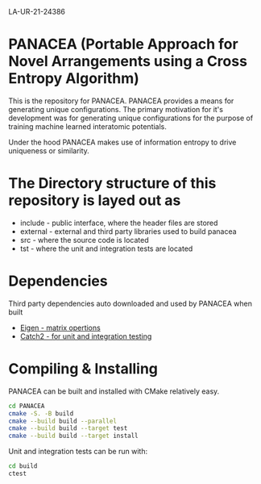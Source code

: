 LA-UR-21-24386

# PANACEA (Portable Approach for Novel Arrangements using a Cross Entropy Algorithm)

This is the repository for PANACEA. PANACEA provides a means for generating
unique configurations. The primary motivation for it's development was for
generating unique configurations for the purpose of training machine learned
interatomic potentials.

Under the hood PANACEA makes use of information entropy to drive uniqueness or
similarity.

# The Directory structure of this repository is layed out as

* include - public interface, where the header files are stored
* external - external and third party libraries used to build panacea
* src - where the source code is located
* tst - where the unit and integration tests are located

# Dependencies

Third party dependencies auto downloaded and used by PANACEA when built

* [Eigen - matrix opertions](https://eigen.tuxfamily.org/index.php?title=Main_Page)
* [Catch2 - for unit and integration testing](https://github.com/catchorg/Catch2)

# Compiling & Installing

PANACEA can be built and installed with CMake relatively easy.

```bash
cd PANACEA
cmake -S. -B build
cmake --build build --parallel
cmake --build build --target test
cmake --build build --target install
```

Unit and integration tests can be run with:

```bash
cd build
ctest
```
